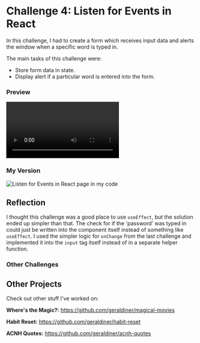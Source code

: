 # Challenge 4: Listen for Events in React
In this challenge, I had to create a form which receives input data and alerts the window when a specific word is typed in.

The main tasks of this challenge were:

- Store form data in state.
- Display alert if a particular word is entered into the form.


### Preview

![Listen for Events in React page preview](https://scotch-res.cloudinary.com/image/upload/w_650,q_auto:good,f_auto/v1557521817/tbrm3qktljolptxvykh3.mp4)


### My Version

![Listen for Events in React page in my code](https://i.imgur.com/WJFnc6f.gif)


## Reflection
I thought this challenge was a good place to use `useEffect`, but the solution ended up simpler than that. The check for if the 'password' was typed in could just be written into the component itself instead of something like `useEffect`. I used the simpler logic for `onChange` from the last challenge and implemented it into the `input` tag itself instead of in a separate helper function.


### Other Challenges




## Other Projects

Check out other stuff I've worked on:

**Where's the Magic?:** https://github.com/geraldiner/magical-movies

**Habit Reset:** https://github.com/geraldiner/habit-reset

**ACNH Quotes:** https://github.com/geraldiner/acnh-quotes
